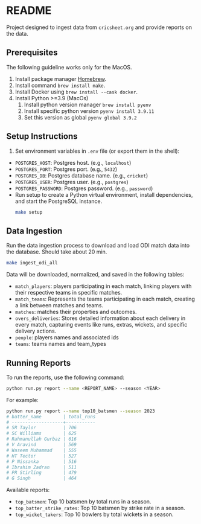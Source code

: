 # README

Project designed to ingest data from `cricsheet.org` and provide reports on the data.

## Prerequisites

The following guideline works only for the MacOS.

1. Install package manager [Homebrew](https://brew.sh/).
2. Install command `brew install make`.
3. Install Docker using `brew install --cask docker`.
4. Install Python >=3.9 (MacOs)
   1. Install python version manager `brew install pyenv`
   2. Install specific python version `pyenv install 3.9.11`
   3. Set this version as global `pyenv global 3.9.2`

## Setup Instructions

1. Set environment variables in `.env` file (or export them in the shell):
  - `POSTGRES_HOST`: Postgres host. (e.g., `localhost`)
  - `POSTGRES_PORT`: Postgres port. (e.g., `5432`)
  - `POSTGRES_DB`: Postgres database name. (e.g., `cricket`)
  - `POSTGRES_USER`: Postgres user. (e.g., `postgres`)
  - `POSTGRES_PASSWORD`: Postgres password. (e.g., `password`)
- Run setup to create a Python virtual environment, install dependencies, and start the PostgreSQL instance.
   ```bash
   make setup
   ```

## Data Ingestion

Run the data ingestion process to download and load ODI match data into the database. Should take about 20 min.

```bash
make ingest_odi_all
```

Data will be downloaded, normalized, and saved in the following tables:

- `match_players`: players participating in each match, linking players with their respective teams in specific matches. 
- `match_teams`: Represents the teams participating in each match, creating a link between matches and teams.
- `matches`: matches their properties and outcomes.
- `overs_deliveries`: Stores detailed information about each delivery in every match, capturing events like runs, extras, wickets, and specific delivery actions.
- `people`: players names and associated ids
- `teams`: teams names and team_types

## Running Reports

To run the reports, use the following command:

```bash
python run.py report --name <REPORT_NAME> --season <YEAR>
```
For example:

```bash
python run.py report --name top10_batsmen --season 2023
# batter_name        | total_runs
# -------------------+-----------
# SR Taylor          | 706       
# SC Williams        | 625       
# Rahmanullah Gurbaz | 616       
# V Aravind          | 569       
# Waseem Muhammad    | 555       
# HT Tector          | 527       
# P Nissanka         | 516       
# Ibrahim Zadran     | 511       
# PR Stirling        | 479       
# G Singh            | 464       
```

Available reports:

- `top_batsmen`: Top 10 batsmen by total runs in a season.
- `top_batter_strike_rates`: Top 10 batsmen by strike rate in a season.
- `top_wicket_takers`: Top 10 bowlers by total wickets in a season.